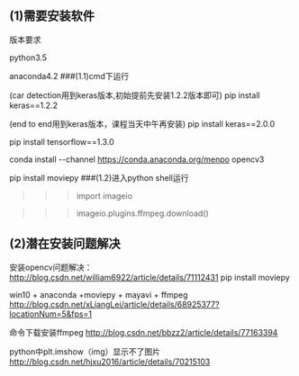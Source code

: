 ## (1)需要安装软件
版本要求

python3.5

anaconda4.2
###(1.1)cmd下运行

(car detection用到keras版本,初始提前先安装1.2.2版本即可)
pip install keras==1.2.2

(end to end用到keras版本，课程当天中午再安装)
pip install keras==2.0.0

pip install tensorflow==1.3.0

conda install --channel https://conda.anaconda.org/menpo opencv3

pip install moviepy
###(1.2)进入python shell运行
>>> import imageio

>>> imageio.plugins.ffmpeg.download()

## (2)潜在安装问题解决
安装opencv问题解决：
http://blog.csdn.net/william6922/article/details/71112431
pip install moviepy

win10 + anaconda +moviepy + mayavi + ffmpeg
http://blog.csdn.net/xLiangLei/article/details/68925377?locationNum=5&fps=1

命令下载安装ffmpeg
http://blog.csdn.net/bbzz2/article/details/77163394

python中plt.imshow（img）显示不了图片
http://blog.csdn.net/hjxu2016/article/details/70215103